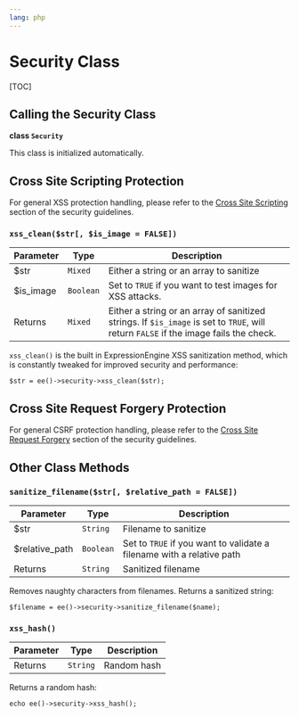 ```yaml
---
lang: php
---
```


<!--
    This source file is part of the open source project
    ExpressionEngine User Guide (https://github.com/ExpressionEngine/ExpressionEngine-User-Guide)

    @link      https://expressionengine.com/
    @copyright Copyright (c) 2003-2020, Packet Tide, LLC (https://packettide.com)
    @license   https://expressionengine.com/license Licensed under Apache License, Version 2.0
-->

# Security Class

[TOC]

## Calling the Security Class

**class `Security`**

This class is initialized automatically.

## Cross Site Scripting Protection

For general XSS protection handling, please refer to the [Cross Site Scripting](development/guidelines/security.md#cross-site-scripting-xss) section of the security guidelines.

### `xss_clean($str[, $is_image = FALSE])`

| Parameter  | Type      | Description                                                                                                                          |
| ---------- | --------- | ------------------------------------------------------------------------------------------------------------------------------------ |
| \$str      | `Mixed`   | Either a string or an array to sanitize                                                                                              |
| \$is_image | `Boolean` | Set to `TRUE` if you want to test images for XSS attacks.                                                                            |
| Returns    | `Mixed`   | Either a string or an array of sanitized strings. If `$is_image` is set to `TRUE`, will return `FALSE` if the image fails the check. |

`xss_clean()` is the built in ExpressionEngine XSS sanitization method, which is constantly tweaked for improved security and performance:

    $str = ee()->security->xss_clean($str);

## Cross Site Request Forgery Protection

For general CSRF protection handling, please refer to the [Cross Site Request Forgery](development/guidelines/security.md#cross-site-request-forgery) section of the security guidelines.

## Other Class Methods

### `sanitize_filename($str[, $relative_path = FALSE])`

| Parameter       | Type      | Description                                                           |
| --------------- | --------- | --------------------------------------------------------------------- |
| \$str           | `String`  | Filename to sanitize                                                  |
| \$relative_path | `Boolean` | Set to `TRUE` if you want to validate a filename with a relative path |
| Returns         | `String`  | Sanitized filename                                                    |

Removes naughty characters from filenames. Returns a sanitized string:

    $filename = ee()->security->sanitize_filename($name);

### `xss_hash()`

| Parameter | Type     | Description |
| --------- | -------- | ----------- |
| Returns   | `String` | Random hash |

Returns a random hash:

    echo ee()->security->xss_hash();
